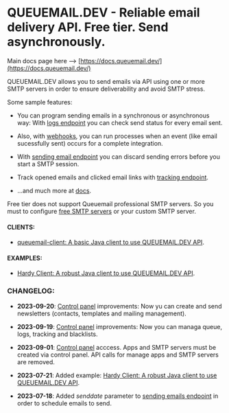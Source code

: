 # QUEUEMAIL.DEV - Reliable email delivery API. Free tier. Send asynchronously.

Main docs page here --> [https://docs.queuemail.dev/](https://docs.queuemail.dev/)

QUEUEMAIL.DEV allows you to send emails via API using one or more SMTP servers in order to ensure deliverability and avoid SMTP stress.

Some sample features:

- You can program sending emails in a synchronous or asynchronous way: With [logs endpoint](api-logs.md) you can check send status for every email sent. 

- Also, with [webhooks](features-webhooks.md), you can run processes when an event (like email sucessfully sent) occurs for a complete integration.

- With [sending email endpoint](api-emails.md) you can discard sending errors before you start a SMTP session.

- Track opened emails and clicked email links with [tracking endpoint](api-tracking.md).

- ...and much more at [docs](https://docs.queuemail.dev).

Free tier does not support Queuemail professional SMTP servers. So you must to configure [free SMTP servers](other-freesmtps.md) or your custom SMTP server.


#### CLIENTS:

* [queuemail-client: A basic Java client to use QUEUEMAIL.DEV API](https://github.com/queuemail/docs-and-examples/tree/main/queuemail-client).

#### EXAMPLES:

* [Hardy Client: A robust Java client to use QUEUEMAIL.DEV API](examples-hardyservice.md).


### CHANGELOG:

* **2023-09-20**: <a href="https://queuemail.dev/qmadmin/login">Control panel</a> improvements: Now yu can create and send newsletters (contacts, templates and mailing management).

* **2023-09-19**: <a href="https://queuemail.dev/qmadmin/login">Control panel</a> improvements: Now you can managa queue, logs, tracking and blacklists.

* **2023-09-01**: <a href="https://queuemail.dev/qmadmin/login">Control panel</a> acccess. Apps and SMTP servers must be created via control panel. API calls for manage apps and SMTP servers are removed.

* **2023-07-21**: Added example: [Hardy Client: A robust Java client to use QUEUEMAIL.DEV API](examples-hardyservice.md).

* **2023-07-18**: Added *senddate* parameter to [sending emails endpoint](api-emails.md) in order to schedule emails to send.
